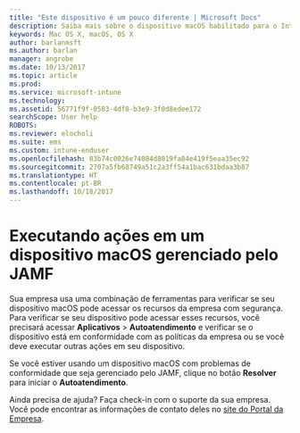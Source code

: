 ```yaml
---
title: "Este dispositivo é um pouco diferente | Microsoft Docs"
description: Saiba mais sobre o dispositivo macOS habilitado para o Intune gerenciado pelo JAMF.
keywords: Mac OS X, macOS, OS X
author: barlanmsft
ms.author: barlan
manager: angrobe
ms.date: 10/13/2017
ms.topic: article
ms.prod: 
ms.service: microsoft-intune
ms.technology: 
ms.assetid: 56771f9f-0583-4df8-b3e9-3f0d8edee172
searchScope: User help
ROBOTS: 
ms.reviewer: elocholi
ms.suite: ems
ms.custom: intune-enduser
ms.openlocfilehash: 83b74c0026e74084d8019fa84e419f5eaa35ec92
ms.sourcegitcommit: 2707a5fb68749a51c2a3ff54a1bac631bdaa3b87
ms.translationtype: HT
ms.contentlocale: pt-BR
ms.lasthandoff: 10/18/2017
---
```

# <a name="performing-actions-on-a-macos-device-managed-by-jamf"></a>Executando ações em um dispositivo macOS gerenciado pelo JAMF

Sua empresa usa uma combinação de ferramentas para verificar se seu dispositivo macOS pode acessar os recursos da empresa com segurança. Para verificar se seu dispositivo pode acessar esses recursos, você precisará acessar **Aplicativos** > **Autoatendimento** e verificar se o dispositivo está em conformidade com as políticas da empresa ou se você deve executar outras ações em seu dispositivo.

Se você estiver usando um dispositivo macOS com problemas de conformidade que seja gerenciado pelo JAMF, clique no botão **Resolver** para iniciar o **Autoatendimento**.

Ainda precisa de ajuda? Faça check-in com o suporte da sua empresa. Você pode encontrar as informações de contato deles no [site do Portal da Empresa](https://portal.manage.microsoft.com).
